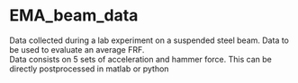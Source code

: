 # EMA_beam_data
Data collected during a lab experiment on a suspended steel beam. Data to be used to evaluate an average FRF.  
Data consists on 5 sets of acceleration and hammer force.
This can be directly postprocessed in matlab or python
